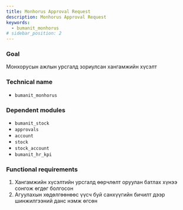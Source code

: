 ```yaml
---
title: Monhorus Approval Request
description: Monhorus Approval Request
keywords:
  - bumanit_monhorus
# sidebar_position: 2
---
```

### Goal

Монхорусын ажлын урсгалд зориулсан хангамжийн хүсэлт

### Technical name

- `bumanit_monhorus`

### Dependent modules

- `bumanit_stock`
- `approvals`
- `account`
- `stock`
- `stock_account`
- `bumanit_hr_kpi`

### Functional requirements

1. Хангамжийн хүсэлтийн урсгалд өөрчлөлт оруулан батлах хүнээ сонгож өгдөг болгосон 
2. Агуулахын хөдөлгөөнөөс үүсч буй санхүүгийн бичилт дээр шинжилгээний данс нэмж өгсөн  